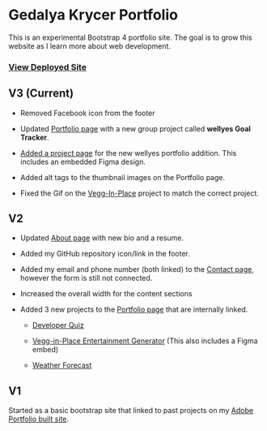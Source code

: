 # Gedalya Krycer Portfolio
This is an experimental Bootstrap 4 portfolio site. The goal is to grow this website as I learn more about web development. 

### [View Deployed Site](https://gedalyakrycer.github.io/)



## V3 (Current)
* Removed Facebook icon from the footer

* Updated [Portfolio page](https://gedalyakrycer.github.io/portfolio.html) with a new group project called **wellyes Goal Tracker**.

* [Added a project page](https://gedalyakrycer.github.io/projects/wellyes-goal-tracker.html) for the new wellyes portfolio addition. This includes an embedded Figma design.

* Added alt tags to the thumbnail images on the Portfolio page.

* Fixed the Gif on the [Vegg-In-Place](https://gedalyakrycer.github.io/projects/vegg-in-place.html) project to match the correct project. 



## V2
* Updated [About page](https://gedalyakrycer.github.io/) with new bio and a resume.

* Added my GitHub repository icon/link in the footer. 

* Added my email and phone number (both linked) to the [Contact page](https://gedalyakrycer.github.io/contact.html), however the form is still not connected. 

* Increased the overall width for the content sections

* Added 3 new projects to the [Portfolio page](https://gedalyakrycer.github.io/portfolio.html) that are internally linked.

    * [Developer Quiz](https://gedalyakrycer.github.io/projects/developer-quiz.html)

    * [Vegg-in-Place Entertainment Generator](https://gedalyakrycer.github.io/projects/vegg-in-place.html) (This also includes a Figma embed)

    * [Weather Forecast](https://gedalyakrycer.github.io/projects/weather-forecast.html)



## V1
Started as a basic bootstrap site that linked to past projects on my [Adobe Portfolio built site](https://gedalyakrycer.com/). 